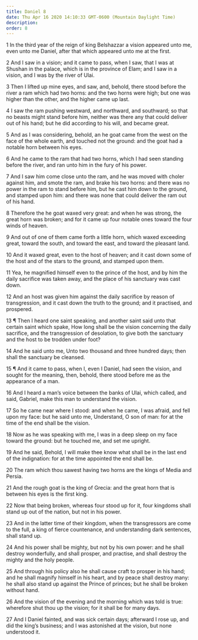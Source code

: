 ```yaml
---
title: Daniel 8
date: Thu Apr 16 2020 14:10:33 GMT-0600 (Mountain Daylight Time)
description: 
order: 8
---
```


<p>
  1 In the third year of the reign of king Belshazzar a vision appeared unto me,
  even unto me Daniel, after that which appeared unto me at the first.
</p>
<p>
  2 And I saw in a vision; and it came to pass, when I saw, that I was at
  Shushan in the palace, which is in the province of Elam; and I saw in a
  vision, and I was by the river of Ulai.
</p>
<p>
  3 Then I lifted up mine eyes, and saw, and, behold, there stood before the
  river a ram which had two horns: and the two horns were high; but one was
  higher than the other, and the higher came up last.
</p>
<p>
  4 I saw the ram pushing westward, and northward, and southward; so that no
  beasts might stand before him, neither was there any that could deliver out of
  his hand; but he did according to his will, and became great.
</p>
<p>
  5 And as I was considering, behold, an he goat came from the west on the face
  of the whole earth, and touched not the ground: and the goat had a notable
  horn between his eyes.
</p>
<p>
  6 And he came to the ram that had two horns, which I had seen standing before
  the river, and ran unto him in the fury of his power.
</p>
<p>
  7 And I saw him come close unto the ram, and he was moved with choler against
  him, and smote the ram, and brake his two horns: and there was no power in the
  ram to stand before him, but he cast him down to the ground, and stamped upon
  him: and there was none that could deliver the ram out of his hand.
</p>
<p>
  8 Therefore the he goat waxed very great: and when he was strong, the great
  horn was broken; and for it came up four notable ones toward the four winds of
  heaven.
</p>
<p>
  9 And out of one of them came forth a little horn, which waxed exceeding
  great, toward the south, and toward the east, and toward the pleasant land.
</p>
<p>
  10 And it waxed great, even to the host of heaven; and it cast down some of
  the host and of the stars to the ground, and stamped upon them.
</p>
<p>
  11 Yea, he magnified himself even to the prince of the host, and by him the
  daily sacrifice was taken away, and the place of his sanctuary was cast down.
</p>
<p>
  12 And an host was given him against the daily sacrifice by reason of
  transgression, and it cast down the truth to the ground; and it practised, and
  prospered.
</p>
<p>
  13 &#xB6; Then I heard one saint speaking, and another saint said unto that
  certain saint which spake, How long shall be the vision concerning the daily
  sacrifice, and the transgression of desolation, to give both the sanctuary and
  the host to be trodden under foot?
</p>
<p>
  14 And he said unto me, Unto two thousand and three hundred days; then shall
  the sanctuary be cleansed.
</p>
<p>
  15 &#xB6; And it came to pass, when I, even I Daniel, had seen the vision, and
  sought for the meaning, then, behold, there stood before me as the appearance
  of a man.
</p>
<p>
  16 And I heard a man&#x2019;s voice between the banks of Ulai, which called,
  and said, Gabriel, make this man to understand the vision.
</p>
<p>
  17 So he came near where I stood: and when he came, I was afraid, and fell
  upon my face: but he said unto me, Understand, O son of man: for at the time
  of the end shall be the vision.
</p>
<p>
  18 Now as he was speaking with me, I was in a deep sleep on my face toward the
  ground: but he touched me, and set me upright.
</p>
<p>
  19 And he said, Behold, I will make thee know what shall be in the last end of
  the indignation: for at the time appointed the end shall be.
</p>
<p>
  20 The ram which thou sawest having two horns are the kings of Media and
  Persia.
</p>
<p>
  21 And the rough goat is the king of Grecia: and the great horn that is
  between his eyes is the first king.
</p>
<p>
  22 Now that being broken, whereas four stood up for it, four kingdoms shall
  stand up out of the nation, but not in his power.
</p>
<p>
  23 And in the latter time of their kingdom, when the transgressors are come to
  the full, a king of fierce countenance, and understanding dark sentences,
  shall stand up.
</p>
<p>
  24 And his power shall be mighty, but not by his own power: and he shall
  destroy wonderfully, and shall prosper, and practise, and shall destroy the
  mighty and the holy people.
</p>
<p>
  25 And through his policy also he shall cause craft to prosper in his hand;
  and he shall magnify himself in his heart, and by peace shall destroy many: he
  shall also stand up against the Prince of princes; but he shall be broken
  without hand.
</p>
<p>
  26 And the vision of the evening and the morning which was told is true:
  wherefore shut thou up the vision; for it shall be for many days.
</p>
<p>
  27 And I Daniel fainted, and was sick certain days; afterward I rose up, and
  did the king&#x2019;s business; and I was astonished at the vision, but none
  understood it.
</p>
